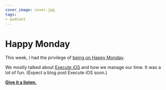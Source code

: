 ```yaml
---
cover_image: cover.jpg
tags:
- podcast
---
```


# Happy Monday

This week, I had the privilege of [being on Happy Monday](http://www.happymondaypodcast.com/episodes/sam-soffes).

We mostly talked about [Execute iOS](http://executeios.com) and how we manage our time. It was a lot of fun. (Expect a blog post Execute iOS soon.)

[**Give it a listen.**](http://www.happymondaypodcast.com/episodes/sam-soffes)
